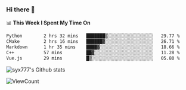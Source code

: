 ### Hi there 👋

<!--
**syx777/syx777** is a ✨ _special_ ✨ repository because its `README.md` (this file) appears on your GitHub profile.

Here are some ideas to get you started:

- 🔭 I’m currently working on ...
- 🌱 I’m currently learning ...
- 👯 I’m looking to collaborate on ...
- 🤔 I’m looking for help with ...
- 💬 Ask me about ...
- 📫 How to reach me: ...
- 😄 Pronouns: ...
- ⚡ Fun fact: ...
-->
📊 **This Week I Spent My Time On** 
<!--START_SECTION:waka-->

```txt
Python        2 hrs 32 mins   ███████▒░░░░░░░░░░░░░░░░░   29.77 %
CMake         2 hrs 16 mins   ██████▓░░░░░░░░░░░░░░░░░░   26.71 %
Markdown      1 hr 35 mins    ████▓░░░░░░░░░░░░░░░░░░░░   18.66 %
C++           57 mins         ██▓░░░░░░░░░░░░░░░░░░░░░░   11.28 %
Vue.js        29 mins         █▒░░░░░░░░░░░░░░░░░░░░░░░   05.80 %
```

<!--END_SECTION:waka-->

![syx777's Github stats](https://github-readme-stats.vercel.app/api?username=syx777&show_icons=true)

![ViewCount](https://views.whatilearened.today/views/github/syx777/syx777.svg?cache=remove)
